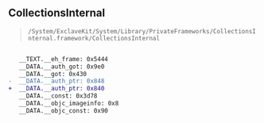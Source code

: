 ## CollectionsInternal

> `/System/ExclaveKit/System/Library/PrivateFrameworks/CollectionsInternal.framework/CollectionsInternal`

```diff

   __TEXT.__eh_frame: 0x5444
   __DATA.__auth_got: 0x9e0
   __DATA.__got: 0x430
-  __DATA.__auth_ptr: 0x848
+  __DATA.__auth_ptr: 0x840
   __DATA.__const: 0x3d78
   __DATA.__objc_imageinfo: 0x8
   __DATA.__objc_const: 0x90

```
